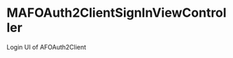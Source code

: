 MAFOAuth2ClientSignInViewController
===================================

Login UI of AFOAuth2Client
